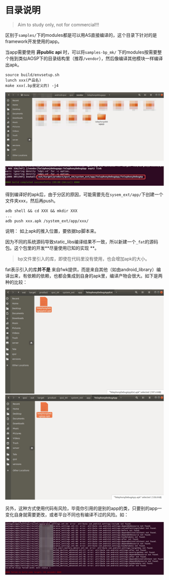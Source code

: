 # 目录说明

> Aim to study only, not for commercial!!!

区别于`samples/`下的modules都是可以用AS直接编译的，这个目录下针对的是framework开发使用的app。

当app需要使用 **非public api** 时，可以将`samples-bp_mk/`
下的modules按需要整个拖到类似AOSP下的目录结构里（推荐`/vendor`），然后像编译其他模块一样编译出apk。

```
source build/envsetup.sh
lunch xxx(产品名)
make xxx(.bp里定义的) -j4
```

![将整个目录复制过去](../../assets/20240411-154330.jpg)

![编译出apk产物](../../assets/20240411-160811.jpg)

得到编译好的apk后，由于分区的原因，可能需要先在`sysem_ext/app/`下创建一个文件夹xxx，然后再push。

```
adb shell && cd XXX && mkdir XXX
...
adb push xxx.apk /system_ext/app/xxx/
```

说明：
如上apk的推入位置，要依据bp脚本来。

因为不同的系统源码导致static_libs编译结果不一致，所以新建一个`_fat`的源码包。这个包里的开发**尽量使用已知的实现
**。
> bp文件里引入的库，即使在代码里没有使用，也会增加apk的大小。

fat表示引入的库**并不是**
来自fwk提供，而是来自其他（如由android_library）编译出来，有依赖的依赖，也都会集成到自身的apk里，编译产物会很大。如下是两种的比较：

![fat](../../assets/20240425-175030.jpg)
![normal](../../assets/20240425-175156.jpg)

另外，这种方式使用代码有风险，毕竟你引用的是别的app的类，只要别的app一变化自身就需要更改，或者平台不同也有编译不过的风险。如：

![](../../assets/20240425-183724.jpg)